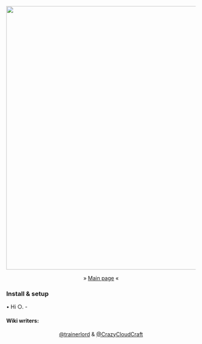 <p align="center">
    <img src="https://github.com/CrazyCloudCraft/worldsystem-depecated/raw/master/.github/Worldsystemlogo_V24X.png" width="700">
<p align="center">
  <a>» </a>
  <a href="https://github.com/trainerlord/WorldSystem/wiki">Main page</a>
  <a> «</a>
</p>
<h3 align="side">
Install & setup
</h3>
• Hi
○.  
-
<h4 align="side">
Wiki writers:
</h4>  
<p align="center">
  <a href="https://github.com/trainerlord/">@trainerlord</a>
  <a> & </a>
  <a href="https://github.com/CrazyCloudCraft/">@CrazyCloudCraft</a>
</p>

  


<!--
Code formattings:

Little Text in the center:

<p align="center">
  <a>The text</a>
</p>

Titles in different size (center)

<h3 align="center">
Hi, i'm a Title
</h3>

Pictures with link

<p align="center">
    <a href="https://my.link/">
    <img src="https://pic.ture/pic.png" />
</a>

Pictures without link

<p align="center">
    <img src="https://pic.ture/pic.png" />
</p>

Pictures with width

<p align="center">
    <img src="https://pic.ture/pic.png" width="150">
</p>
-->
